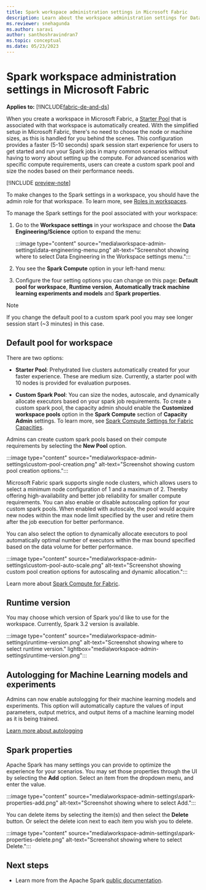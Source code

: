 ```yaml
---
title: Spark workspace administration settings in Microsoft Fabric
description: Learn about the workspace administration settings for Data Engineering and Science experiences such as Apache Spark Pools, high concurrency Mode, runtime version, Spark properties, and auto-logging.
ms.reviewer: snehagunda
ms.author: saravi
author: santhoshravindran7
ms.topic: conceptual
ms.date: 05/23/2023
---
```


# Spark workspace administration settings in Microsoft Fabric

**Applies to:** [!INCLUDE[fabric-de-and-ds](includes/fabric-de-ds.md)]

When you create a workspace in Microsoft Fabric, a [Starter Pool](spark-compute.md) that is associated with that workspace is automatically created. With the simplified setup in Microsoft Fabric, there's no need to choose the node or machine sizes, as this is handled for you behind the scenes. This configuration provides a faster (5-10 seconds) spark session start experience for users to get started and run your Spark jobs in many common scenarios without having to worry about setting up the compute. For advanced scenarios with specific compute requirements, users can create a custom spark pool and size the nodes based on their performance needs.

[!INCLUDE [preview-note](../includes/preview-note.md)]

To make changes to the Spark settings in a workspace, you should have the admin role for that workspace. To learn more, see [Roles in workspaces](../get-started/roles-workspaces.md).

To manage the Spark settings for the pool associated with your workspace:

1. Go to the **Workspace settings** in your workspace and choose the **Data Engineering/Science** option to expand the menu:

   :::image type="content" source="media\workspace-admin-settings\data-engineering-menu.png" alt-text="Screenshot showing where to select Data Engineering in the Workspace settings menu.":::

1. You see the **Spark Compute** option in your left-hand menu:

1. Configure the four setting options you can change on this page: **Default pool for workspace**, **Runtime version**, **Automatically track machine learning experiments and models** and **Spark properties**.

> [!NOTE]
> If you change the default pool to a custom spark pool you may see longer session start (~3 minutes) in this case.

## Default pool for workspace

There are two options:

* **Starter Pool**: Prehydrated live clusters automatically created for your faster experience. These are medium size. Currently, a starter pool with 10 nodes is provided for evaluation purposes.

* **Custom Spark Pool**: You can size the nodes, autoscale, and dynamically allocate executors based on your spark job requirements. To create a custom spark pool, the capacity admin should enable the **Customized workspace pools** option in the **Spark Compute** section of **Capacity Admin** settings. To learn more, see [Spark Compute Settings for Fabric Capacities](capacity-settings-management.md).

Admins can create custom spark pools based on their compute requirements by selecting the **New Pool** option.

:::image type="content" source="media\workspace-admin-settings\custom-pool-creation.png" alt-text="Screenshot showing custom pool creation options.":::

Microsoft Fabric spark supports single node clusters, which allows users to select a minimum node configuration of 1 and a maximum of 2. Thereby offering high-availability and better job reliability for smaller compute requirements. You can also enable or disable autoscaling option for your custom spark pools. When enabled with autoscale, the pool would acquire new nodes within the max node limit specified by the user and retire them after the job execution for better performance.

You can also select the option to dynamically allocate executors to pool automatically optimal number of executors within the max bound specified based on the data volume for better performance.

:::image type="content" source="media\workspace-admin-settings\custom-pool-auto-scale.png" alt-text="Screenshot showing custom pool creation options for autoscaling and dynamic allocation.":::

Learn more about [Spark Compute for Fabric](spark-compute.md).

## Runtime version

You may choose which version of Spark you'd like to use for the workspace. Currently, Spark 3.2 version is available.

:::image type="content" source="media\workspace-admin-settings\runtime-version.png" alt-text="Screenshot showing where to select runtime version." lightbox="media\workspace-admin-settings\runtime-version.png":::

## Autologging for Machine Learning models and experiments

Admins can now enable autologging for their machine learning models and experiments. This option will automatically capture the values of input parameters, output metrics, and output items of a machine learning model as it is being trained.

[Learn more about autologging](https://mlflow.org/docs/latest/tracking.html)

## Spark properties

Apache Spark has many settings you can provide to optimize the experience for your scenarios. You may set those properties through the UI by selecting the **Add** option. Select an item from the dropdown menu, and enter the value.

:::image type="content" source="media\workspace-admin-settings\spark-properties-add.png" alt-text="Screenshot showing where to select Add.":::

You can delete items by selecting the item(s) and then select the **Delete** button. Or select the delete icon next to each item you wish you to delete.

:::image type="content" source="media\workspace-admin-settings\spark-properties-delete.png" alt-text="Screenshot showing where to select Delete.":::

## Next steps

* Learn more from the Apache Spark [public documentation](https://spark.apache.org/docs/latest/configuration.html).
